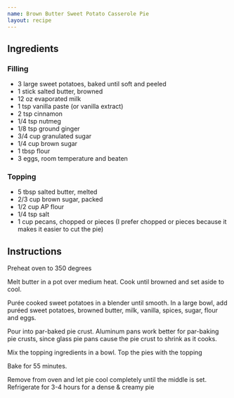 ```yaml
---
name: Brown Butter Sweet Potato Casserole Pie
layout: recipe
---
```

## Ingredients

### Filling
* 3 large sweet potatoes, baked until soft and peeled
* 1 stick salted butter, browned
* 12 oz evaporated milk
* 1 tsp vanilla paste (or vanilla extract)
* 2 tsp cinnamon
* 1/4 tsp nutmeg
* 1/8 tsp ground ginger
* 3/4 cup granulated sugar
* 1/4 cup brown sugar
* 1 tbsp flour
* 3 eggs, room temperature and beaten

### Topping
* 5 tbsp salted butter, melted
* 2/3 cup brown sugar, packed
* 1/2 cup AP flour
* 1/4 tsp salt
* 1 cup pecans, chopped or pieces (I prefer chopped or pieces because it makes it easier to cut the pie)

## Instructions
Preheat oven to 350 degrees

Melt butter in a pot over medium heat. Cook until browned and set aside to cool.

Purée cooked sweet potatoes in a blender until smooth. In a large bowl, add puréed sweet potatoes, browned butter, milk, vanilla, spices, sugar, flour and eggs.

Pour into par-baked pie crust. Aluminum pans work better for par-baking pie crusts, since glass pie pans cause the pie crust to shrink as it cooks.

Mix the topping ingredients in a bowl. Top the pies with the topping

Bake for 55 minutes.

Remove from oven and let pie cool completely until the middle is set. Refrigerate for 3-4 hours for a dense & creamy pie